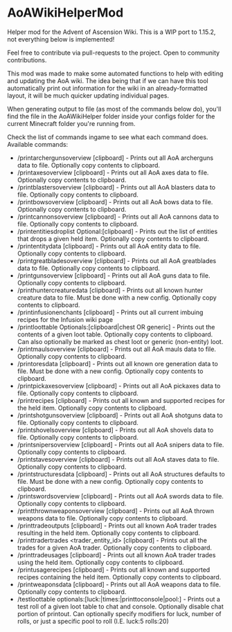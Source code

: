 # AoAWikiHelperMod
Helper mod for the Advent of Ascension Wiki. This is a WIP port to 1.15.2, not everything below is implemented!

Feel free to contribute via pull-requests to the project. Open to community contributions.

This mod was made to make some automated functions to help with editing and updating the AoA wiki.
The idea being that if we can have this tool automatically print out information for the wiki in an already-formatted layout, it will be much quicker updating individual pages.

When generating output to file (as most of the commands below do), you'll find the file in the AoAWikiHelper folder inside your configs folder for the current Minecraft folder you're running from.

Check the list of commands ingame to see what each command does.
Available commands:
- /printarchergunsoverview [clipboard] - Prints out all AoA archerguns data to file. Optionally copy contents to clipboard.
- /printaxesoverview [clipboard] - Prints out all AoA axes data to file. Optionally copy contents to clipboard.
- /printblastersoverview [clipboard] - Prints out all AoA blasters data to file. Optionally copy contents to clipboard.
- /printbowsoverview [clipboard] - Prints out all AoA bows data to file. Optionally copy contents to clipboard.
- /printcannonsoverview [clipboard] - Prints out all AoA cannons data to file. Optionally copy contents to clipboard.
- /printentitiesdroplist Optional:[clipboard] - Prints out the list of entities that drops a given held item. Optionally copy contents to clipboard.
- /printentitydata [clipboard] - Prints out all AoA entity data to file. Optionally copy contents to clipboard.
- /printgreatbladesoverview [clipboard] - Prints out all AoA greatblades data to file. Optionally copy contents to clipboard.
- /printgunsoverview [clipboard] - Prints out all AoA guns data to file. Optionally copy contents to clipboard.
- /printhuntercreaturedata [clipboard] - Prints out all known hunter creature data to file. Must be done with a new config. Optionally copy contents to clipboard.
- /printinfusionenchants [clipboard] - Prints out all current imbuing recipes for the Infusion wiki page
- /printloottable <Loot Table Path> Optionals:[clipboard|chest OR generic] - Prints out the contents of a given loot table. Optionally copy contents to clipboard. Can also optionally be marked as chest loot or generic (non-entity) loot.
- /printmaulsoverview [clipboard] - Prints out all AoA mauls data to file. Optionally copy contents to clipboard.
- /printoresdata [clipboard] - Prints out all known ore generation data to file. Must be done with a new config. Optionally copy contents to clipboard.
- /printpickaxesoverview [clipboard] - Prints out all AoA pickaxes data to file. Optionally copy contents to clipboard.
- /printrecipes [clipboard] - Prints out all known and supported recipes for the held item. Optionally copy contents to clipboard.
- /printshotgunsoverview [clipboard] - Prints out all AoA shotguns data to file. Optionally copy contents to clipboard.
- /printshovelsoverview [clipboard] - Prints out all AoA shovels data to file. Optionally copy contents to clipboard.
- /printsnipersoverview [clipboard] - Prints out all AoA snipers data to file. Optionally copy contents to clipboard.
- /printstavesoverview [clipboard] - Prints out all AoA staves data to file. Optionally copy contents to clipboard.
- /printstructuresdata [clipboard] - Prints out all AoA structures defaults to file. Must be done with a new config. Optionally copy contents to clipboard.
- /printswordsoverview [clipboard] - Prints out all AoA swords data to file. Optionally copy contents to clipboard.
- /printthrownweaponsoverview [clipboard] - Prints out all AoA thrown weapons data to file. Optionally copy contents to clipboard.
- /printtradeoutputs [clipboard] - Prints out all known AoA trader trades resulting in the held item. Optionally copy contents to clipboard.
- /printtradertrades <trader_entity_id> [clipboard] - Prints out all the trades for a given AoA trader. Optionally copy contents to clipboard.
- /printtradeusages [clipboard] - Prints out all known AoA trader trades using the held item. Optionally copy contents to clipboard.
- /printusagerecipes [clipboard] - Prints out all known and supported recipes containing the held item. Optionally copy contents to clipboard.
- /printweaponsdata [clipboard] - Prints out all AoA weapons data to file. Optionally copy contents to clipboard.
- /testloottable <Loot Table Path> optionals:[luck:|times:|printtoconsole|pool:] - Prints out a test roll of a given loot table to chat and console. Optionally disable chat portion of printout. Can optionally specify modifiers for luck, number of rolls, or just a specific pool to roll (I.E. luck:5 rolls:20)
